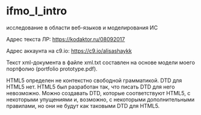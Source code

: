 # ifmo_I_intro
исследование в области веб-языков и моделирования ИС

Адрес текста ЛР:
https://kodaktor.ru/08092017

Адрес аккаунта на c9.io:
https://c9.io/alisashaykk

Текст xml-документа в файле xml.txt составлен на основе модели моего портфолио (portfolio prototype.pdf).

HTML5 определен не контекстно свободной грамматикой.
DTD для HTML5 нет.
HTML5 был разработан так, что писать DTD для него невозможно.
Можно создавать DTD, которые соответствуют HTML5, 
с некоторыми упущениями и, возможно, с некоторыми дополнительными правилами, 
но они не будут как таковыми DTD для HTML5.



